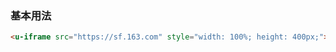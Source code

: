 ### 基本用法

``` html
<u-iframe src="https://sf.163.com" style="width: 100%; height: 400px;"></u-iframe>
```
